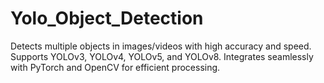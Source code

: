 # Yolo_Object_Detection
Detects multiple objects in images/videos with high accuracy and speed. Supports YOLOv3, YOLOv4, YOLOv5, and YOLOv8. Integrates seamlessly with PyTorch and OpenCV for efficient processing.
